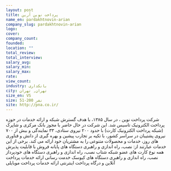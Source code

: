 ```yaml
---
layout: post
title: پرداخت نوین آرین
name_en: pardakhtnovin-arian
company_slug: pardakhtnovin-arian
logo: 
cover: 
company_count:
founded:
location: ""
total_review: 
total_interview: 
salary_avg: 
salary_min: 
salary_max: 
rate: 
view_count: 
industry: بانکداری
city: تهران, تهران
size_en: VS
size: 51-200 نفر
site: http://pna.co.ir/
---
```


شرکت پرداخت نوین ، در سال ۱۳۸۵، با هدف گسترش شبکه و ارائه خدمات در حوزه پرداخت الکترونیک تاسیس شد. این شرکت در حال حاضر با مجوز بانک مرکزی و شاپرک (شبکه پرداخت الکترونیک کارت) با حدود ۲۰۰ نیروی ستادی، ۳۳ نمایندگی و بیش از ۷۰۰ نیروی پشتیبان در سراسر کشور، با تکیه بر تجارب پیشین و بهره گیری از دانش و فناوری های روز، خدمات و محصولات متنوعی را به مشتریان خود ارائه می کند. برخی از این خدمات عبارتند از:
نصب، راه اندازی و راهبری دستگاه های پایانه فروش با قابلیت پذیرش همه نوع کارت های عضو شبکه شتاب نصب، راه اندازی و راهبری دستگاه های خودپرداز
نصب، راه اندازی و راهبری دستگاه های کیوسک خدمت رسانی
ارائه خدمات پرداخت آنلاین و درگاه پرداخت اینترنتی
ارائه خدمات پرداخت موبایلی
